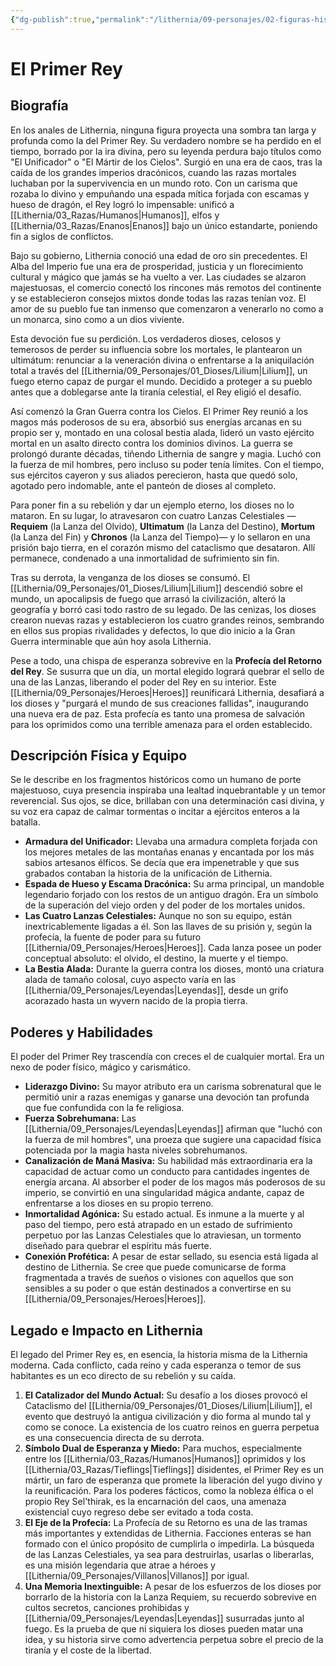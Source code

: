 ```yaml
---
{"dg-publish":true,"permalink":"/lithernia/09-personajes/02-figuras-historicas/el-primer-rey/","tags":["figura_historica","profecia","martir","rey","humano","lilium","unificador","anti-dioses"]}
---
```


# El Primer Rey

## Biografía

En los anales de Lithernia, ninguna figura proyecta una sombra tan larga y profunda como la del Primer Rey. Su verdadero nombre se ha perdido en el tiempo, borrado por la ira divina, pero su leyenda perdura bajo títulos como "El Unificador" o "El Mártir de los Cielos". Surgió en una era de caos, tras la caída de los grandes imperios dracónicos, cuando las razas mortales luchaban por la supervivencia en un mundo roto. Con un carisma que rozaba lo divino y empuñando una espada mítica forjada con escamas y hueso de dragón, el Rey logró lo impensable: unificó a [[Lithernia/03_Razas/Humanos\|Humanos]], elfos y [[Lithernia/03_Razas/Enanos\|Enanos]] bajo un único estandarte, poniendo fin a siglos de conflictos.

Bajo su gobierno, Lithernia conoció una edad de oro sin precedentes. El Alba del Imperio fue una era de prosperidad, justicia y un florecimiento cultural y mágico que jamás se ha vuelto a ver. Las ciudades se alzaron majestuosas, el comercio conectó los rincones más remotos del continente y se establecieron consejos mixtos donde todas las razas tenían voz. El amor de su pueblo fue tan inmenso que comenzaron a venerarlo no como a un monarca, sino como a un dios viviente.

Esta devoción fue su perdición. Los verdaderos dioses, celosos y temerosos de perder su influencia sobre los mortales, le plantearon un ultimátum: renunciar a la veneración divina o enfrentarse a la aniquilación total a través del [[Lithernia/09_Personajes/01_Dioses/Lilium\|Lilium]], un fuego eterno capaz de purgar el mundo. Decidido a proteger a su pueblo antes que a doblegarse ante la tiranía celestial, el Rey eligió el desafío.

Así comenzó la Gran Guerra contra los Cielos. El Primer Rey reunió a los magos más poderosos de su era, absorbió sus energías arcanas en su propio ser y, montado en una colosal bestia alada, lideró un vasto ejército mortal en un asalto directo contra los dominios divinos. La guerra se prolongó durante décadas, tiñendo Lithernia de sangre y magia. Luchó con la fuerza de mil hombres, pero incluso su poder tenía límites. Con el tiempo, sus ejércitos cayeron y sus aliados perecieron, hasta que quedó solo, agotado pero indomable, ante el panteón de dioses al completo.

Para poner fin a su rebelión y dar un ejemplo eterno, los dioses no lo mataron. En su lugar, lo atravesaron con cuatro Lanzas Celestiales —**Requiem** (la Lanza del Olvido), **Ultimatum** (la Lanza del Destino), **Mortum** (la Lanza del Fin) y **Chronos** (la Lanza del Tiempo)— y lo sellaron en una prisión bajo tierra, en el corazón mismo del cataclismo que desataron. Allí permanece, condenado a una inmortalidad de sufrimiento sin fin.

Tras su derrota, la venganza de los dioses se consumó. El [[Lithernia/09_Personajes/01_Dioses/Lilium\|Lilium]] descendió sobre el mundo, un apocalipsis de fuego que arrasó la civilización, alteró la geografía y borró casi todo rastro de su legado. De las cenizas, los dioses crearon nuevas razas y establecieron los cuatro grandes reinos, sembrando en ellos sus propias rivalidades y defectos, lo que dio inicio a la Gran Guerra interminable que aún hoy asola Lithernia.

Pese a todo, una chispa de esperanza sobrevive en la **Profecía del Retorno del Rey**. Se susurra que un día, un mortal elegido logrará quebrar el sello de una de las Lanzas, liberando el poder del Rey en su interior. Este [[Lithernia/09_Personajes/Heroes\|Heroes]] reunificará Lithernia, desafiará a los dioses y "purgará el mundo de sus creaciones fallidas", inaugurando una nueva era de paz. Esta profecía es tanto una promesa de salvación para los oprimidos como una terrible amenaza para el orden establecido.

## Descripción Física y Equipo

Se le describe en los fragmentos históricos como un humano de porte majestuoso, cuya presencia inspiraba una lealtad inquebrantable y un temor reverencial. Sus ojos, se dice, brillaban con una determinación casi divina, y su voz era capaz de calmar tormentas o incitar a ejércitos enteros a la batalla.

*   **Armadura del Unificador:** Llevaba una armadura completa forjada con los mejores metales de las montañas enanas y encantada por los más sabios artesanos élficos. Se decía que era impenetrable y que sus grabados contaban la historia de la unificación de Lithernia.
*   **Espada de Hueso y Escama Dracónica:** Su arma principal, un mandoble legendario forjado con los restos de un antiguo dragón. Era un símbolo de la superación del viejo orden y del poder de los mortales unidos.
*   **Las Cuatro Lanzas Celestiales:** Aunque no son su equipo, están inextricablemente ligadas a él. Son las llaves de su prisión y, según la profecía, la fuente de poder para su futuro [[Lithernia/09_Personajes/Heroes\|Heroes]]. Cada lanza posee un poder conceptual absoluto: el olvido, el destino, la muerte y el tiempo.
*   **La Bestia Alada:** Durante la guerra contra los dioses, montó una criatura alada de tamaño colosal, cuyo aspecto varía en las [[Lithernia/09_Personajes/Leyendas\|Leyendas]], desde un grifo acorazado hasta un wyvern nacido de la propia tierra.

## Poderes y Habilidades

El poder del Primer Rey trascendía con creces el de cualquier mortal. Era un nexo de poder físico, mágico y carismático.

*   **Liderazgo Divino:** Su mayor atributo era un carisma sobrenatural que le permitió unir a razas enemigas y ganarse una devoción tan profunda que fue confundida con la fe religiosa.
*   **Fuerza Sobrehumana:** Las [[Lithernia/09_Personajes/Leyendas\|Leyendas]] afirman que "luchó con la fuerza de mil hombres", una proeza que sugiere una capacidad física potenciada por la magia hasta niveles sobrehumanos.
*   **Canalización de Maná Masiva:** Su habilidad más extraordinaria era la capacidad de actuar como un conducto para cantidades ingentes de energía arcana. Al absorber el poder de los magos más poderosos de su imperio, se convirtió en una singularidad mágica andante, capaz de enfrentarse a los dioses en su propio terreno.
*   **Inmortalidad Agónica:** Su estado actual. Es inmune a la muerte y al paso del tiempo, pero está atrapado en un estado de sufrimiento perpetuo por las Lanzas Celestiales que lo atraviesan, un tormento diseñado para quebrar el espíritu más fuerte.
*   **Conexión Profética:** A pesar de estar sellado, su esencia está ligada al destino de Lithernia. Se cree que puede comunicarse de forma fragmentada a través de sueños o visiones con aquellos que son sensibles a su poder o que están destinados a convertirse en su [[Lithernia/09_Personajes/Heroes\|Heroes]].

## Legado e Impacto en Lithernia

El legado del Primer Rey es, en esencia, la historia misma de la Lithernia moderna. Cada conflicto, cada reino y cada esperanza o temor de sus habitantes es un eco directo de su rebelión y su caída.

1.  **El Catalizador del Mundo Actual:** Su desafío a los dioses provocó el Cataclismo del [[Lithernia/09_Personajes/01_Dioses/Lilium\|Lilium]], el evento que destruyó la antigua civilización y dio forma al mundo tal y como se conoce. La existencia de los cuatro reinos en guerra perpetua es una consecuencia directa de su derrota.
2.  **Símbolo Dual de Esperanza y Miedo:** Para muchos, especialmente entre los [[Lithernia/03_Razas/Humanos\|Humanos]] oprimidos y los [[Lithernia/03_Razas/Tieflings\|Tieflings]] disidentes, el Primer Rey es un mártir, un faro de esperanza que promete la liberación del yugo divino y la reunificación. Para los poderes fácticos, como la nobleza élfica o el propio Rey Sel'thirak, es la encarnación del caos, una amenaza existencial cuyo regreso debe ser evitado a toda costa.
3.  **El Eje de la Profecía:** La Profecía de su Retorno es una de las tramas más importantes y extendidas de Lithernia. Facciones enteras se han formado con el único propósito de cumplirla o impedirla. La búsqueda de las Lanzas Celestiales, ya sea para destruirlas, usarlas o liberarlas, es una misión legendaria que atrae a héroes y [[Lithernia/09_Personajes/Villanos\|Villanos]] por igual.
4.  **Una Memoria Inextinguible:** A pesar de los esfuerzos de los dioses por borrarlo de la historia con la Lanza Requiem, su recuerdo sobrevive en cultos secretos, canciones prohibidas y [[Lithernia/09_Personajes/Leyendas\|Leyendas]] susurradas junto al fuego. Es la prueba de que ni siquiera los dioses pueden matar una idea, y su historia sirve como advertencia perpetua sobre el precio de la tiranía y el coste de la libertad.